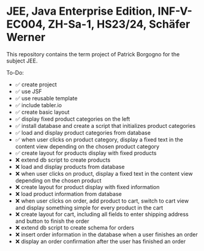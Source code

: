# JEE, Java Enterprise Edition, INF-V-EC004, ZH-Sa-1, HS23/24, Schäfer Werner
This repository contains the term project of Patrick Borgogno for the subject JEE.

To-Do:
- ✅ create project
- ✅ use JSF
- ✅ use reusable template
- ✅ include tabler.io
- ✅ create basic layout
- ✅ display fixed product categories on the left
- ✅ install database and create a script that initializes product categories
- ✅ load and display product categories from database
- ✅ when user clicks on product category, display a fixed text in the content view depending on the chosen product category
- ✅ create layout for products display with fixed products
- ❌ extend db script to create products
- ❌ load and display products from database
- ❌ when user clicks on product, display a fixed text in the content view depending on the chosen product
- ❌ create layout for product display with fixed information
- ❌ load product information from database
- ❌ when user clicks on order, add product to cart, switch to cart view and display something simple for every product in the cart
- ❌ create layout for cart, including all fields to enter shipping address and button to finish the order
- ❌ extend db script to create schema for orders
- ❌ insert order information in the database when a user finishes an order
- ❌ display an order confirmation after the user has finished an order
